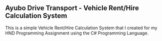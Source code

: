 ## Ayubo Drive Transport - Vehicle Rent/Hire Calculation System

This is a simple Vehicle Rent/Hire Calculation System that I created for my HND Programming Assignment using the C# Programming Language.